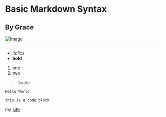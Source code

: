 # Basic Markdown Syntax
## By Grace

![Image](https://media.discordapp.net/attachments/635292391330283529/957871189739585536/FB_IMG_1647811031622.jpg)

***

* _italics_
* **bold**

1. one 
2. two

> Quote

`Hello World`

```
this is a code block
```

my [site](https://yyygrace.github.io/cse15l-lab-reports/)
